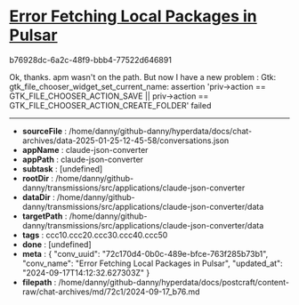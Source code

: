 # [Error Fetching Local Packages in Pulsar](https://claude.ai/chat/72c170d4-0b0c-489e-bfce-763f285b73b1)

b76928dc-6a2c-48f9-bbb4-77522d646891

Ok, thanks. apm wasn't on the path. But now I have a new problem :
Gtk: gtk_file_chooser_widget_set_current_name: assertion 'priv->action == GTK_FILE_CHOOSER_ACTION_SAVE || priv->action == GTK_FILE_CHOOSER_ACTION_CREATE_FOLDER' failed

---

* **sourceFile** : /home/danny/github-danny/hyperdata/docs/chat-archives/data-2025-01-25-12-45-58/conversations.json
* **appName** : claude-json-converter
* **appPath** : claude-json-converter
* **subtask** : [undefined]
* **rootDir** : /home/danny/github-danny/transmissions/src/applications/claude-json-converter
* **dataDir** : /home/danny/github-danny/transmissions/src/applications/claude-json-converter/data
* **targetPath** : /home/danny/github-danny/transmissions/src/applications/claude-json-converter/data
* **tags** : ccc10.ccc20.ccc30.ccc40.ccc50
* **done** : [undefined]
* **meta** : {
  "conv_uuid": "72c170d4-0b0c-489e-bfce-763f285b73b1",
  "conv_name": "Error Fetching Local Packages in Pulsar",
  "updated_at": "2024-09-17T14:12:32.627303Z"
}
* **filepath** : /home/danny/github-danny/hyperdata/docs/postcraft/content-raw/chat-archives/md/72c1/2024-09-17_b76.md